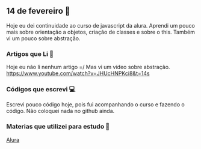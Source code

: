 ## 14 de fevereiro :pushpin:

Hoje eu dei continuidade ao curso de javascript da alura. Aprendi um pouco mais sobre orientação a objetos, criação de classes e sobre o this. Também vi um pouco sobre abstração.

### Artigos que Li :newspaper:

Hoje eu não li nenhum artigo =/ 
Mas vi um vídeo sobre abstração.
https://www.youtube.com/watch?v=JHUcHNPKci8&t=14s

### Códigos que escrevi :computer:

Escrevi pouco código hoje, pois fui acompanhando o curso e fazendo o código. Não coloquei nada no github ainda.


### Materias que utilizei para estudo :scroll:
[Alura](https://alura.com.br)








